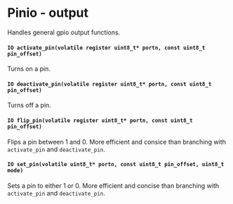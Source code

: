 # Pinio - output

Handles general gpio output functions.

#### `IO activate_pin(volatile register uint8_t* portn, const uint8_t pin_offset)`

Turns on a pin.

#### `IO deactivate_pin(volatile register uint8_t* portn, const uint8_t pin_offset)`

Turns off a pin.

#### `IO flip_pin(volatile register uint8_t* portn, const uint8_t pin_offset)`

Flips a pin between 1 and 0. More efficient and consice than branching with
`activate_pin` and `deactivate_pin`.

#### `IO set_pin(volatile uint8_t* portn, const uint8_t pin_offset, uint8_t mode)`

Sets a pin to either 1 or 0. More efficient and concise than branching with `activate_pin` and `deactivate_pin`.
